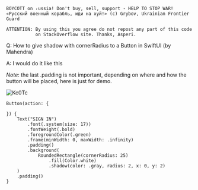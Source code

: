 ```
BOYCOTT on ᵣussia! Don't buy, sell, support - HELP TO STOP WAR!
«Русский военный корабль, иди на хуй!» (c) Grybov, Ukrainian Frontier Guard

ATTENTION: By using this you agree do not repost any part of this code
           on StackOverflow site. Thanks, Asperi.
```

Q: How to give shadow with cornerRadius to a Button in SwiftUI (by Mahendra)

A: I would do it like this

*Note*: the last .padding is not important, depending on where and how the button will be placed, here is just for demo.

![Kc0Tc](https://user-images.githubusercontent.com/62171579/163668511-adfc9f62-e704-4054-8fc2-707607e9c7d5.png)


    Button(action: {
    
    }) {
        Text("SIGN IN")
            .font(.system(size: 17))
            .fontWeight(.bold)
            .foregroundColor(.green)
            .frame(minWidth: 0, maxWidth: .infinity)
            .padding()
            .background(
                RoundedRectangle(cornerRadius: 25)
                    .fill(Color.white)
                    .shadow(color: .gray, radius: 2, x: 0, y: 2)
        )
        .padding()
    }


